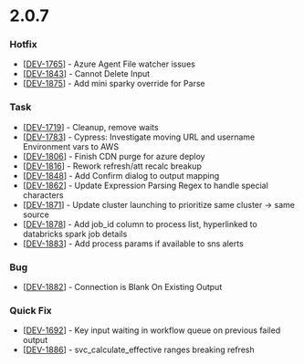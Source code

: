 # 2.0.7

### Hotfix

* \[[DEV-1765](https://wmpartners.atlassian.net/browse/DEV-1765)\] - Azure Agent File watcher issues
* \[[DEV-1843](https://wmpartners.atlassian.net/browse/DEV-1843)\] - Cannot Delete Input
* \[[DEV-1875](https://wmpartners.atlassian.net/browse/DEV-1875)\] - Add mini sparky override for Parse

### Task

* \[[DEV-1719](https://wmpartners.atlassian.net/browse/DEV-1719)\] - Cleanup, remove waits
* \[[DEV-1783](https://wmpartners.atlassian.net/browse/DEV-1783)\] - Cypress: Investigate moving URL and username Environment vars to AWS
* \[[DEV-1806](https://wmpartners.atlassian.net/browse/DEV-1806)\] - Finish CDN purge for azure deploy
* \[[DEV-1816](https://wmpartners.atlassian.net/browse/DEV-1816)\] - Rework refresh/att recalc breakup
* \[[DEV-1848](https://wmpartners.atlassian.net/browse/DEV-1848)\] - Add Confirm dialog to output mapping
* \[[DEV-1862](https://wmpartners.atlassian.net/browse/DEV-1862)\] - Update Expression Parsing Regex to handle special characters
* \[[DEV-1871](https://wmpartners.atlassian.net/browse/DEV-1871)\] - Update cluster launching to prioritize same cluster -&gt; same source
* \[[DEV-1878](https://wmpartners.atlassian.net/browse/DEV-1878)\] - Add job\_id column to process list, hyperlinked to databricks spark job details
* \[[DEV-1883](https://wmpartners.atlassian.net/browse/DEV-1883)\] - Add process params if available to sns alerts

### Bug

* \[[DEV-1882](https://wmpartners.atlassian.net/browse/DEV-1882)\] - Connection is Blank On Existing Output

### Quick Fix

* \[[DEV-1692](https://wmpartners.atlassian.net/browse/DEV-1692)\] - Key input waiting in workflow queue on previous failed output
* \[[DEV-1886](https://wmpartners.atlassian.net/browse/DEV-1886)\] - svc\_calculate\_effective ranges breaking refresh

